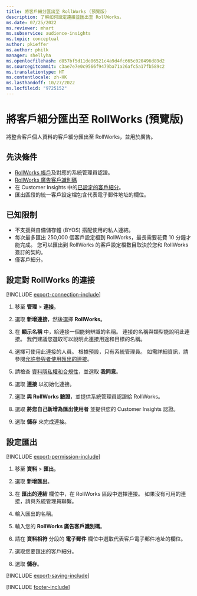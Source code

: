 ```yaml
---
title: 將客戶細分匯出至 RollWorks (預覽版)
description: 了解如何設定連接並匯出至 RollWorks。
ms.date: 07/25/2022
ms.reviewer: mhart
ms.subservice: audience-insights
ms.topic: conceptual
author: pkieffer
ms.author: philk
manager: shellyha
ms.openlocfilehash: d857bf5d11de86521c4a9d4fc665c020496d89d2
ms.sourcegitcommit: c3ae7e7e0c9566f9479ba71a26afc5a17fb589c2
ms.translationtype: HT
ms.contentlocale: zh-HK
ms.lasthandoff: 10/27/2022
ms.locfileid: "9725152"
---
```

# <a name="export-segments-to-rollworks-preview"></a>將客戶細分匯出至 RollWorks (預覽版)

將整合客戶個人資料的客戶細分匯出至 RollWorks，並用於廣告。

## <a name="prerequisites"></a>先決條件

- [RollWorks 帳戶](https://www.rollworks.com/)及對應的系統管理員認證。
- [RollWorks 廣告客戶識別碼](https://help.adroll.com/hc/articles/212011838-Advertiser-Profiles)
- 在 Customer Insights 中的[已設定的客戶細分](segments.md)。
- 匯出區段的統一客戶設定檔包含代表電子郵件地址的欄位。

## <a name="known-limitations"></a>已知限制

- 不支援與自備儲存體 (BYOS) 搭配使用的私人連結。
- 每次最多匯出 250,000 個客戶設定檔到 RollWorks，最長需要花費 10 分鐘才能完成。 您可以匯出到 RollWorks 的客戶設定檔數目取決於您和 RollWorks 簽訂的契約。
- 僅客戶細分。

## <a name="set-up-connection-to-rollworks"></a>設定對 RollWorks 的連接

[!INCLUDE [export-connection-include](includes/export-connection-admn.md)]

1. 移至 **管理** > **連接**。

1. 選取 **新增連接**，然後選擇 **RollWorks**。

1. 在 **顯示名稱** 中，給連接一個能夠辨識的名稱。 連接的名稱與類型能說明此連接。 我們建議您選取可以說明此連接用途和目標的名稱。

1. 選擇可使用此連接的人員。  根據預設，只有系統管理員。 如需詳細資訊，請參閱[允許參與者使用匯出的連接](connections.md#allow-contributors-to-use-a-connection-for-exports)。

1. 請檢查 [資料隱私權和合規性](connections.md#data-privacy-and-compliance)，並選取 **我同意**。

1. 選取 **連接** 以初始化連接。

1. 選取 **與 RollWorks 驗證**，並提供系統管理員認證給 RollWorks。

1. 選取 **將您自己新增為匯出使用者** 並提供您的 Customer Insights 認證。

1. 選取 **儲存** 來完成連接。

## <a name="configure-an-export"></a>設定匯出

[!INCLUDE [export-permission-include](includes/export-permission.md)]

1. 移至 **資料** > **匯出**。

1. 選取 **新增匯出**。

1. 在 **匯出的連結** 欄位中，在 RollWorks 區段中選擇連接。 如果沒有可用的連接，請與系統管理員聯繫。

1. 輸入匯出的名稱。

1. 輸入您的 **RollWorks 廣告客戶識別碼**。

1. 請在 **資料相符** 分段的 **電子郵件** 欄位中選取代表客戶電子郵件地址的欄位。

1. 選取您要匯出的客戶細分。

1. 選取 **儲存**。

[!INCLUDE [export-saving-include](includes/export-saving.md)]

[!INCLUDE [footer-include](includes/footer-banner.md)]
